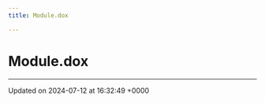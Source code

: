 ```yaml
---
title: Module.dox

---
```


# Module.dox








-------------------------------

Updated on 2024-07-12 at 16:32:49 +0000
